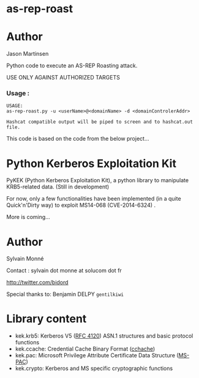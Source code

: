 # as-rep-roast

# Author
Jason Martinsen

Python code to execute an AS-REP Roasting attack.

USE ONLY AGAINST AUTHORIZED TARGETS

### Usage :
```
USAGE:
as-rep-roast.py -u <userName>@<domainName> -d <domainControlerAddr>

Hashcat compatible output will be piped to screen and to hashcat.out file.
```

This code is based on the code from the below project...

Python Kerberos Exploitation Kit
===

PyKEK (Python Kerberos Exploitation Kit), a python library to manipulate KRB5-related data. (Still in development)

For now, only a few functionalities have been implemented (in a quite Quick'n'Dirty way) to exploit  MS14-068 (CVE-2014-6324) .

More is coming...

# Author
Sylvain Monné

Contact : sylvain dot monne at solucom dot fr

http://twitter.com/bidord

Special thanks to: Benjamin DELPY `gentilkiwi`

# Library content
* kek.krb5: Kerberos V5 ([RFC 4120](https://tools.ietf.org/html/rfc4120)) ASN.1 structures and basic protocol functions
* kek.ccache: Credential Cache Binary Format ([cchache](http://www.gnu.org/software/shishi/manual/html_node/The-Credential-Cache-Binary-File-Format.html))
* kek.pac: Microsoft Privilege Attribute Certificate Data Structure ([MS-PAC](http://msdn.microsoft.com/en-us/library/cc237917.aspx))
* kek.crypto: Kerberos and MS specific cryptographic functions
